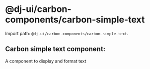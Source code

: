 # @dj-ui/carbon-components/carbon-simple-text

Import path: `@dj-ui/carbon-components/carbon-simple-text`.

## Carbon simple text component:

A component to display and format text
